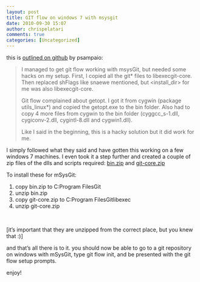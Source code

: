 ```yaml
---
layout: post
title: GIT flow on windows 7 with msysgit
date: 2010-09-30 15:07
author: chrispelatari
comments: true
categories: [Uncategorized]
---
```

<p>this is <a href="http://http://github.com/nvie/gitflow/issues/issue/25">outlined on github</a> by psampaio:</p>  <blockquote>   <p>I managed to get git flow working with msysGit, but needed some hacks on my setup. First, I copied all the git* files to libexecgit-core. Then replaced shFlags like snaewe mentioned, but &lt;install_dir&gt; for me was also libexecgit-core.</p>    <p>Git flow complained about getopt. I got it from cygwin (package utils_linux*) and copied the getopt.exe to the bin folder. Also had to copy 4 more files from cygwin to the bin folder (cyggcc_s-1.dll, cygiconv-2.dll, cygintl-8.dll and cygwin1.dll).</p>    <p>Like I said in the beginning, this is a hacky solution but it did work for me.</p> </blockquote>  <p>I simply followed what they said and have gotten this working on a few windows 7 machines. I even took it a step further and created a couple of zip files of the dlls and scripts required: <a href="http://dl.dropbox.com/u/88271/bin.zip">bin.zip</a> and <a href="http://dl.dropbox.com/u/88271/git-core.zip">git-core.zip</a></p>  <p>To install these for mSysGit:</p>  <ol>   <li>copy bin.zip to C:Program FilesGit </li>    <li>unzip bin.zip </li>    <li>copy git-core.zip to C:Program FilesGitlibexec </li>    <li>unzip git-core.zip </li> </ol>  <p> </p>  <p>[it’s important that they are unzipped from the correct place, but you knew that :)]</p>  <p>and that’s all there is to it. you should now be able to go to a git repository on windows with mSysGit, type git flow init, and be presented with the git flow setup prompts.</p>  <p>enjoy!</p>
